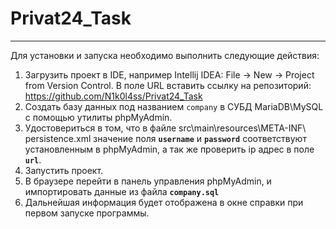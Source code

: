 # Privat24_Task
___
Для установки и запуска необходимо выполнить следующие действия:
1. Загрузить проект в IDE, например Intellij IDEA: File -> New -> Project from Version Control. В поле URL вставить ссылку на репозиторий: https://github.com/N1k0l4ss/Privat24_Task
2. Создать базу данных под названием `company` в СУБД MariaDB\MySQL с помощью утилиты phpMyAdmin.
3. Удостовериться в том, что в файле  src\main\resources\META-INF\ persistence.xml значение поля **`username`** и **`password`** соответствуют установленным в phpMyAdmin, а так же проверить ip адрес в поле **`url`**.
4. Запустить проект.
5. В браузере перейти в панель управления phpMyAdmin, и импортировать данные из файла **`company.sql`**
6. Дальнейшая информация будет отображена в окне справки при первом запуске программы.
